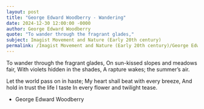 ```yaml
---
layout: post
title: "George Edward Woodberry - Wandering"
date: 2024-12-30 12:00:00 -0000
author: George Edward Woodberry
quote: "To wander through the fragrant glades,"
subject: Imagist Movement and Nature (Early 20th century)
permalink: /Imagist Movement and Nature (Early 20th century)/George Edward Woodberry/George Edward Woodberry - Wandering
---
```


To wander through the fragrant glades,
On sun-kissed slopes and meadows fair,
With violets hidden in the shades,
A rapture wakes; the summer’s air.

Let the world pass on in haste;
My heart shall beat with every breeze,
And hold in trust the life I taste
In every flower and twilight tease.

- George Edward Woodberry
